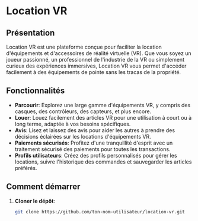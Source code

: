 # Location VR

## Présentation
Location VR est une plateforme conçue pour faciliter la location d'équipements et d'accessoires de réalité virtuelle (VR). Que vous soyez un joueur passionné, un professionnel de l'industrie de la VR ou simplement curieux des expériences immersives, Location VR vous permet d'accéder facilement à des équipements de pointe sans les tracas de la propriété.

## Fonctionnalités
- **Parcourir**: Explorez une large gamme d'équipements VR, y compris des casques, des contrôleurs, des capteurs, et plus encore.
- **Louer**: Louez facilement des articles VR pour une utilisation à court ou à long terme, adaptée à vos besoins spécifiques.
- **Avis**: Lisez et laissez des avis pour aider les autres à prendre des décisions éclairées sur les locations d'équipements VR.
- **Paiements sécurisés**: Profitez d'une tranquillité d'esprit avec un traitement sécurisé des paiements pour toutes les transactions.
- **Profils utilisateurs**: Créez des profils personnalisés pour gérer les locations, suivre l'historique des commandes et sauvegarder les articles préférés.

## Comment démarrer
1. **Cloner le dépôt**:
   ```bash
   git clone https://github.com/ton-nom-utilisateur/location-vr.git
